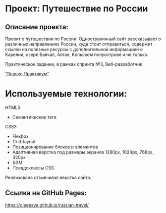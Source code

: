# Проект: Путешествие по России

## Описание проекта:
Проект о путешествии по России. 
Одностраничный сайт рассказывает о различных направлениях России, куда стоит отправиться, содержит ссылки на полезные ресурсы с дополнительной информацией о Карелии, озере Байкал, Алтае, Кольском полуострове и не только.

Практическое задание, в рамках спринта №3, Веб-разработчик  

["Яндекс Практикум"](https://practicum.yandex.ru/)  

# Используемые технологии:

 HTML5  
 * Семантические теги
 
 CSS3  
 
 * Flexbox  
 * Grid-layout  
 * Позиционирование блоков и элементов  
 * Адаптивная верстка под размеры экранов 1280px, 1024px, 768px, 320px  
 * БЭМ  
 * Псевдоклассы CSS  
 
 


Реализована отзывчивая верстка сайта.

## Ссылка на GitHub Pages:

https://oleeesya.github.io/russian-travel/


